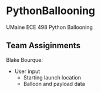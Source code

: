 PythonBallooning
================

UMaine ECE 498 Python Ballooning


## Team Assiginments
Blake Bourque:
- User input
  - Starting launch location
  - Balloon and payload data
